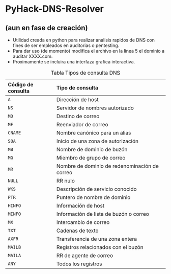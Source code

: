 # PyHack-DNS-Resolver

## (aun en fase de creación)

- Utilidad creada en python para realizar analisis rapidos de DNS con fines de ser empleados en auditorias o pentesting.
- Para dar uso (de momento) modifica el archivo en la linea 5 el dominio a auditar XXXX.com.
- Proximamente se incluira una interfaza grafica interactiva.

<table summary="" id="" class="defaultstyle bx--data-table"><caption class="bx--data-table-header"><span class="tablecap bx--data-table-header__title">Tabla Tipos de consulta DNS </span></caption><colgroup><col style="width:30.303030303030305%"><col style="width:69.6969696969697%"></colgroup><thead style="text-align:left;">
<tr>
<th id="d154260e217"><div class="bx--table-header-label">Código de consulta </div></th>
<th id="d154260e220"><div class="bx--table-header-label">Tipo de consulta </div></th>

</tr>

</thead>
<tbody>
<tr>
<td headers="d154260e217 "><code class="ph codeph">A</code></td>

<td headers="d154260e220 ">Dirección de host </td>

</tr>

<tr>
<td headers="d154260e217 "><code class="ph codeph">NS </code></td>

<td headers="d154260e220 ">Servidor de nombres autorizado </td>

</tr>

<tr>
<td headers="d154260e217 "><code class="ph codeph">MD </code></td>

<td headers="d154260e220 ">Destino de correo  </td>

</tr>

<tr>
<td headers="d154260e217 "><code class="ph codeph">MF </code></td>

<td headers="d154260e220 ">Reenviador de correo </td>

</tr>

<tr>
<td headers="d154260e217 "><code class="ph codeph">CNAME </code></td>

<td headers="d154260e220 ">Nombre canónico para un alias </td>

</tr>

<tr>
<td headers="d154260e217 "><code class="ph codeph">SOA </code></td>

<td headers="d154260e220 ">Inicio de una zona de autorización </td>

</tr>

<tr>
<td headers="d154260e217 "><code class="ph codeph">MB </code></td>

<td headers="d154260e220 ">Nombre de dominio de buzón </td>

</tr>

<tr>
<td headers="d154260e217 "><code class="ph codeph">MG </code></td>

<td headers="d154260e220 ">Miembro de grupo de correo </td>

</tr>

<tr>
<td headers="d154260e217 "><code class="ph codeph">MR </code></td>

<td headers="d154260e220 ">Nombre de dominio de redenominación de correo </td>

</tr>

<tr>
<td headers="d154260e217 "><code class="ph codeph">NULL </code></td>

<td headers="d154260e220 ">RR nulo </td>

</tr>

<tr>
<td headers="d154260e217 "><code class="ph codeph">WKS </code></td>

<td headers="d154260e220 ">Descripción de servicio conocido </td>

</tr>

<tr>
<td headers="d154260e217 "><code class="ph codeph">PTR </code></td>

<td headers="d154260e220 "> Puntero de nombre de dominio </td>

</tr>

<tr>
<td headers="d154260e217 "><code class="ph codeph">HINFO </code></td>

<td headers="d154260e220 ">Información de host </td>

</tr>

<tr>
<td headers="d154260e217 "><code class="ph codeph">MINFO </code></td>

<td headers="d154260e220 ">Información de lista de buzón o correo </td>

</tr>

<tr>
<td headers="d154260e217 "><code class="ph codeph">MX </code></td>

<td headers="d154260e220 ">Intercambio de correo </td>

</tr>

<tr>
<td headers="d154260e217 "><code class="ph codeph">TXT </code></td>

<td headers="d154260e220 "> Cadenas de texto </td>

</tr>

<tr>
<td headers="d154260e217 "><code class="ph codeph">AXFR </code></td>

<td headers="d154260e220 ">Transferencia de una zona entera </td>

</tr>

<tr>
<td headers="d154260e217 "><code class="ph codeph">MAILB </code></td>

<td headers="d154260e220 "> Registros relacionados con el buzón </td>

</tr>

<tr>
<td headers="d154260e217 "><code class="ph codeph">MAILA </code></td>

<td headers="d154260e220 ">RR de agente de correo </td>

</tr>

<tr>
<td headers="d154260e217 "><code class="ph codeph">ANY </code></td>

<td headers="d154260e220 ">Todos los registros </td>

</tr>

</tbody>
</table>

